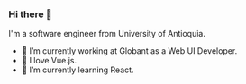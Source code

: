 ### Hi there 👋

I'm a software engineer from University of Antioquia.

- 🏢 I’m currently working at Globant as a Web UI Developer.
- 💚 I love Vue.js.
- 🌱 I’m currently learning React.

<!--
**yaquelinehoyos/yaquelinehoyos** is a ✨ _special_ ✨ repository because its `README.md` (this file) appears on your GitHub profile.

Here are some ideas to get you started:

- 🔭 I’m currently working on ...
- 🌱 I’m currently learning ...
- 👯 I’m looking to collaborate on ...
- 🤔 I’m looking for help with ...
- 💬 Ask me about ...
- 📫 How to reach me: ...
- 😄 Pronouns: ...
- ⚡ Fun fact: ...
-->
